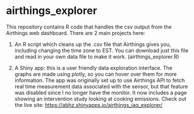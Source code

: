 # airthings_explorer

This repository contains R code that handles the csv output from the Airthings web dashboard. There are 2 main projects here: 

1. An R script which cleans up the .csv file that Airthings gives you, including changing the time zone to EST. You can download just this file and read in your own data file to make it work. (airthings_explorer.R)



2. A Shiny app: this is a user friendly data exploration interface. The graphs are made using plotly, so you can hover over them for more information. The app was originally set up to use Airthings API to fetch real time measurement data associated with the sensor, but that feature was disabled since I no longer have the monitor. It now includes a page showing an intervention study looking at cooking emissions. Check out the live site: https://abhz.shinyapps.io/airthings_iaq_explorer/
